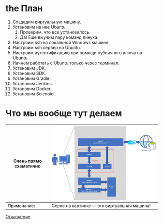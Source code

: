 # the План
1. Создадим виртуальную машину.
2. Установим на нее Ubuntu.
   1. Проверим, что все установилось.
   2. Да! Еще выучим пару команд линуха. 
3. Настроим ssh на локальной Windows машине.
4. Настроим ssh сервер на Ubuntu.
5. Настроим аутентификацию при помощи публичного ключа на Ubuntu.
6. Начнем работать с Ubuntu только через терминал.
7. Установим JDK.
8. Установим SDK.
9.  Установим Gradle.
10. Установим Jenkins.
11. Установим Docker.
12. Установим Selenoid.

# Что мы вообще тут делаем
Очень прямо схематично | ![Какая-то схема](./img/004whatarewefoing.jpg)
-----------------------|-----------------------
Примечание:| Серое на картинке — это виртуальная машина! 

[Оглавление](./000%20toc.md)